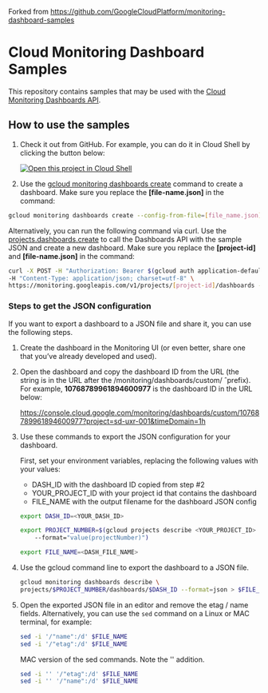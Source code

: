 Forked from <https://github.com/GoogleCloudPlatform/monitoring-dashboard-samples>

# Cloud Monitoring Dashboard Samples

This repository contains samples that may be used with the [Cloud Monitoring Dashboards API](https://cloud.google.com/monitoring/dashboards/api-dashboard).

## How to use the samples

1. Check it out from GitHub. For example, you can do it in Cloud Shell by clicking the button below:

    [![Open this project in Cloud
Shell](http://gstatic.com/cloudssh/images/open-btn.png)](https://console.cloud.google.com/cloudshell/open?git_repo=https://github.com/GoogleCloudPlatform/monitoring-dashboard-samples.git)

1. Use the [gcloud monitoring dashboards create](https://cloud.google.com/sdk/gcloud/reference/monitoring/dashboards/create) command to create a dashboard.  Make sure you replace the __[file-name.json]__ in the command:

```bash
gcloud monitoring dashboards create --config-from-file=[file_name.json]
```

Alternatively, you can run the following command via curl. Use the [projects.dashboards.create](https://cloud.google.com/monitoring/api/ref_v3/rest/v1/projects.dashboards/create) to call the Dashboards API with the sample JSON and create a new dashboard.
Make sure you replace the __[project-id]__ and __[file-name.json]__ in the command:

```bash
curl -X POST -H "Authorization: Bearer $(gcloud auth application-default print-access-token)" \
-H "Content-Type: application/json; charset=utf-8" \
https://monitoring.googleapis.com/v1/projects/[project-id]/dashboards -d @[file-name.json]
```

### Steps to get the JSON configuration

If you want to export a dashboard to a JSON file and share it, you can use the following steps.

1. Create the dashboard in the Monitoring UI (or even better, share one that you’ve already developed and used).

1. Open the dashboard and copy the dashboard ID from the URL (the string is in the URL after the /monitoring/dashboards/custom/ ˆprefix). For example, __10768789961894600977__ is the dashboard ID in the URL below:

    https://console.cloud.google.com/monitoring/dashboards/custom/10768789961894600977?project=sd-uxr-001&timeDomain=1h


1. Use these commands to export the JSON configuration for your dashboard.

    First, set your environment variables, replacing the following values with your values:

    *  DASH_ID with the dashboard ID copied from step #2
    *  YOUR_PROJECT_ID with your project id that contains the dashboard
    *  FILE_NAME with the output filename for the dashboard JSON config

    ```bash
    export DASH_ID=<YOUR_DASH_ID>

    export PROJECT_NUMBER=$(gcloud projects describe <YOUR_PROJECT_ID>
        --format="value(projectNumber)")

    export FILE_NAME=<DASH_FILE_NAME>
    ```

1. Use the gcloud command line to export the dashboard to a JSON file.

    ```bash
    gcloud monitoring dashboards describe \
    projects/$PROJECT_NUMBER/dashboards/$DASH_ID --format=json > $FILE_NAME
    ```

1. Open the exported JSON file in an editor and remove the etag / name fields. Alternatively, you can use the `sed` command on a Linux or MAC terminal, for example:

    ```bash
    sed -i '/"name":/d' $FILE_NAME
    sed -i '/"etag":/d' $FILE_NAME
    ```

    MAC version of the sed commands. Note the '' addition.

    ```bash
    sed -i '' '/"etag":/d' $FILE_NAME
    sed -i '' '/"name":/d' $FILE_NAME
    ```
